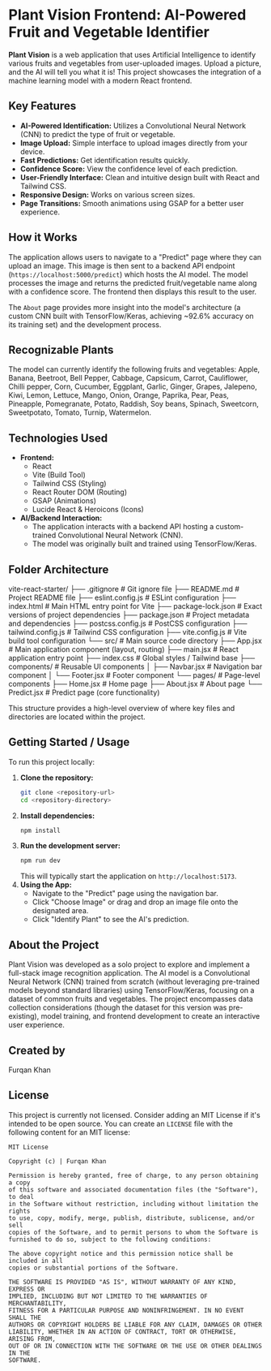 # Plant Vision Frontend: AI-Powered Fruit and Vegetable Identifier

**Plant Vision** is a web application that uses Artificial Intelligence to identify various fruits and vegetables from user-uploaded images. Upload a picture, and the AI will tell you what it is! This project showcases the integration of a machine learning model with a modern React frontend.

## Key Features
*   **AI-Powered Identification:** Utilizes a Convolutional Neural Network (CNN) to predict the type of fruit or vegetable.
*   **Image Upload:** Simple interface to upload images directly from your device.
*   **Fast Predictions:** Get identification results quickly.
*   **Confidence Score:** View the confidence level of each prediction.
*   **User-Friendly Interface:** Clean and intuitive design built with React and Tailwind CSS.
*   **Responsive Design:** Works on various screen sizes.
*   **Page Transitions:** Smooth animations using GSAP for a better user experience.

## How it Works
The application allows users to navigate to a "Predict" page where they can upload an image. This image is then sent to a backend API endpoint (`https://localhost:5000/predict`) which hosts the AI model. The model processes the image and returns the predicted fruit/vegetable name along with a confidence score. The frontend then displays this result to the user.

The `About` page provides more insight into the model's architecture (a custom CNN built with TensorFlow/Keras, achieving ~92.6% accuracy on its training set) and the development process.

## Recognizable Plants
The model can currently identify the following fruits and vegetables:
Apple, Banana, Beetroot, Bell Pepper, Cabbage, Capsicum, Carrot, Cauliflower, Chilli pepper, Corn, Cucumber, Eggplant, Garlic, Ginger, Grapes, Jalepeno, Kiwi, Lemon, Lettuce, Mango, Onion, Orange, Paprika, Pear, Peas, Pineapple, Pomegranate, Potato, Raddish, Soy beans, Spinach, Sweetcorn, Sweetpotato, Tomato, Turnip, Watermelon.

## Technologies Used
*   **Frontend:**
    *   React
    *   Vite (Build Tool)
    *   Tailwind CSS (Styling)
    *   React Router DOM (Routing)
    *   GSAP (Animations)
    *   Lucide React & Heroicons (Icons)
*   **AI/Backend Interaction:**
    *   The application interacts with a backend API hosting a custom-trained Convolutional Neural Network (CNN).
    *   The model was originally built and trained using TensorFlow/Keras.

## Folder Architecture
vite-react-starter/
├── .gitignore           # Git ignore file
├── README.md            # Project README file
├── eslint.config.js     # ESLint configuration
├── index.html           # Main HTML entry point for Vite
├── package-lock.json    # Exact versions of project dependencies
├── package.json         # Project metadata and dependencies
├── postcss.config.js    # PostCSS configuration
├── tailwind.config.js   # Tailwind CSS configuration
├── vite.config.js       # Vite build tool configuration
└── src/                 # Main source code directory
    ├── App.jsx          # Main application component (layout, routing)
    ├── main.jsx         # React application entry point
    ├── index.css        # Global styles / Tailwind base
    ├── components/      # Reusable UI components
    │   ├── Navbar.jsx   # Navigation bar component
    │   └── Footer.jsx   # Footer component
    └── pages/           # Page-level components
        ├── Home.jsx     # Home page
        ├── About.jsx    # About page
        └── Predict.jsx  # Predict page (core functionality)

This structure provides a high-level overview of where key files and directories are located within the project.

## Getting Started / Usage
To run this project locally:

1.  **Clone the repository:**
    ```bash
    git clone <repository-url>
    cd <repository-directory>
    ```
2.  **Install dependencies:**
    ```bash
    npm install
    ```
3.  **Run the development server:**
    ```bash
    npm run dev
    ```
    This will typically start the application on `http://localhost:5173`.
4.  **Using the App:**
    *   Navigate to the "Predict" page using the navigation bar.
    *   Click "Choose Image" or drag and drop an image file onto the designated area.
    *   Click "Identify Plant" to see the AI's prediction.

## About the Project

Plant Vision was developed as a solo project to explore and implement a full-stack image recognition application. The AI model is a Convolutional Neural Network (CNN) trained from scratch (without leveraging pre-trained models beyond standard libraries) using TensorFlow/Keras, focusing on a dataset of common fruits and vegetables. The project encompasses data collection considerations (though the dataset for this version was pre-existing), model training, and frontend development to create an interactive user experience.

## Created by
Furqan Khan

## License
This project is currently not licensed. Consider adding an MIT License if it's intended to be open source.
You can create an `LICENSE` file with the following content for an MIT license:
```
MIT License

Copyright (c) | Furqan Khan

Permission is hereby granted, free of charge, to any person obtaining a copy
of this software and associated documentation files (the "Software"), to deal
in the Software without restriction, including without limitation the rights
to use, copy, modify, merge, publish, distribute, sublicense, and/or sell
copies of the Software, and to permit persons to whom the Software is
furnished to do so, subject to the following conditions:

The above copyright notice and this permission notice shall be included in all
copies or substantial portions of the Software.

THE SOFTWARE IS PROVIDED "AS IS", WITHOUT WARRANTY OF ANY KIND, EXPRESS OR
IMPLIED, INCLUDING BUT NOT LIMITED TO THE WARRANTIES OF MERCHANTABILITY,
FITNESS FOR A PARTICULAR PURPOSE AND NONINFRINGEMENT. IN NO EVENT SHALL THE
AUTHORS OR COPYRIGHT HOLDERS BE LIABLE FOR ANY CLAIM, DAMAGES OR OTHER
LIABILITY, WHETHER IN AN ACTION OF CONTRACT, TORT OR OTHERWISE, ARISING FROM,
OUT OF OR IN CONNECTION WITH THE SOFTWARE OR THE USE OR OTHER DEALINGS IN THE
SOFTWARE.
```